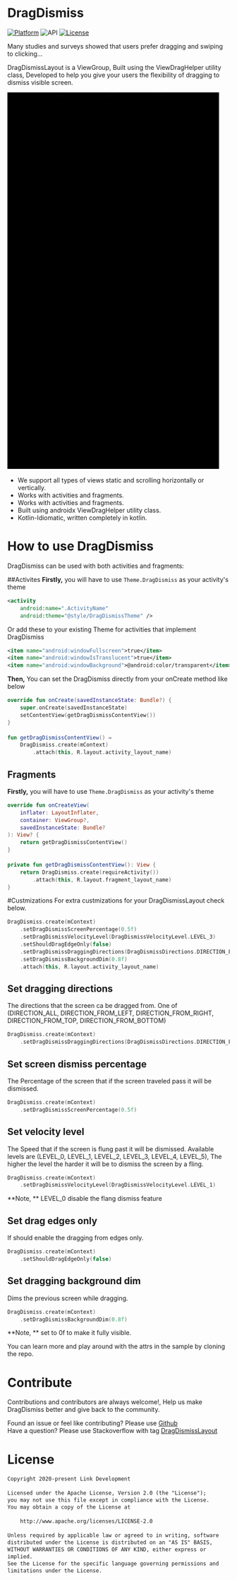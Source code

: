 # DragDismiss
[![Platform](https://img.shields.io/badge/platform-android-brightgreen.svg)](https://developer.android.com/index.html)
![API](https://img.shields.io/badge/Min--SDK-19-yellowgreen)
[![License](https://img.shields.io/badge/license-Apache%202.0-blue.svg)](http://www.apache.org/licenses/LICENSE-2.0)

Many studies and surveys showed that users prefer dragging and swiping to clicking...

DragDismissLayout is a ViewGroup, Built using the ViewDragHelper utility class, Developed to help you give your users the flexibility of dragging to dismiss visible screen.

![](screenshots/screenshot.gif)

- We support all types of views static and scrolling horizontally or vertically.
- Works with activities and fragments.
- Works with activities and fragments.
- Built using androidx ViewDragHelper utility class.
- Kotlin-Idiomatic, written completely in kotlin.

# How to use DragDismiss
DragDismiss can be used with both activities and fragments:

##Activites
**Firstly,** you will have to use `Theme.DragDismiss` as your activity's theme
```xml
<activity
    android:name=".ActivityName"
    android:theme="@style/DragDismissTheme" />
```
Or add these to your existing Theme for activities that implement DragDismiss
```xml
<item name="android:windowFullscreen">true</item>
<item name="android:windowIsTranslucent">true</item>
<item name="android:windowBackground">@android:color/transparent</item>
```
**Then,** You can set the DragDismiss directly from your onCreate method like below
```kotlin
override fun onCreate(savedInstanceState: Bundle?) {
    super.onCreate(savedInstanceState)
    setContentView(getDragDismissContentView())
}

fun getDragDismissContentView() =
    DragDismiss.create(mContext)
        .attach(this, R.layout.activity_layout_name)
```
## Fragments
**Firstly,** you will have to use `Theme.DragDismiss` as your activity's theme
```kotlin
override fun onCreateView(
    inflater: LayoutInflater,
    container: ViewGroup?,
    savedInstanceState: Bundle?
): View? {
    return getDragDismissContentView()
}

private fun getDragDismissContentView(): View {
    return DragDismiss.create(requireActivity())
        .attach(this, R.layout.fragment_layout_name)
}
```

#Custmizations
For extra custmizations for your DragDismissLayout check below.
```kotlin
DragDismiss.create(mContext)
    .setDragDismissScreenPercentage(0.5f)
    .setDragDismissVelocityLevel(DragDismissVelocityLevel.LEVEL_3)
    .setShouldDragEdgeOnly(false)
    .setDragDismissDraggingDirections(DragDismissDirections.DIRECTION_FROM_LEFT or DragDismissDirections.DIRECTION_FROM_RIGHT)
    .setDragDismissBackgroundDim(0.8f)
    .attach(this, R.layout.activity_layout_name)
```

## Set dragging directions
The directions that the screen ca be dragged from.
One of (DIRECTION_ALL, DIRECTION_FROM_LEFT, DIRECTION_FROM_RIGHT, DIRECTION_FROM_TOP, DIRECTION_FROM_BOTTOM)
```kotlin
DragDismiss.create(mContext)
    .setDragDismissDraggingDirections(DragDismissDirections.DIRECTION_FROM_LEFT or DragDismissDirections.DIRECTION_FROM_RIGHT)
```

## Set screen dismiss percentage
The Percentage of the screen that if the screen traveled pass it will be dismissed.
```kotlin
DragDismiss.create(mContext)
    .setDragDismissScreenPercentage(0.5f)
```

## Set velocity level
The Speed that if the screen is flung past it will be dismissed.
Available levels are (LEVEL_0, LEVEL_1, LEVEL_2, LEVEL_3, LEVEL_4, LEVEL_5), The higher the level the harder it will be to dismiss the screen by a fling.
```kotlin
DragDismiss.create(mContext)
    .setDragDismissVelocityLevel(DragDismissVelocityLevel.LEVEL_1)
```
**Note, ** LEVEL_0 disable the flang dismiss feature

## Set drag edges only
If should enable the dragging from edges only.
```kotlin
DragDismiss.create(mContext)
    .setShouldDragEdgeOnly(false)
```

## Set dragging background dim
Dims the previous screen while dragging.
```kotlin
DragDismiss.create(mContext)
    .setDragDismissBackgroundDim(0.8f)
```
**Note, ** set to 0f to make it fully visible.

You can learn more and play around with the attrs in the sample by cloning the repo.

# Contribute
Contributions and contributors are always welcome!, Help us make DragDismiss better and give back to the community.

Found an issue or feel like contributing? Please use [Github][issues]  
Have a question? Please use Stackoverflow with tag [DragDismissLayout][stackoverflow]

# License
    Copyright 2020-present Link Development

    Licensed under the Apache License, Version 2.0 (the "License");
    you may not use this file except in compliance with the License.
    You may obtain a copy of the License at

        http://www.apache.org/licenses/LICENSE-2.0

    Unless required by applicable law or agreed to in writing, software
    distributed under the License is distributed on an "AS IS" BASIS,
    WITHOUT WARRANTIES OR CONDITIONS OF ANY KIND, either express or implied.
    See the License for the specific language governing permissions and
    limitations under the License.

 [issues]: https://github.com/DragDismissLayout/issues
 [stackoverflow]: http://stackoverflow.com/questions/tagged/DragDismissLayout
 